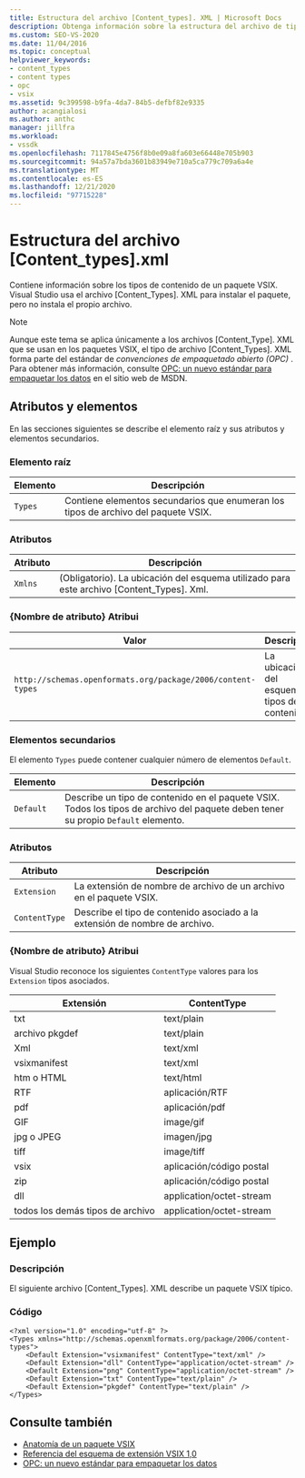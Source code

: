 ```yaml
---
title: Estructura del archivo [Content_types]. XML | Microsoft Docs
description: Obtenga información sobre la estructura del archivo de tipos de contenido, que contiene información sobre los tipos de contenido de un paquete VSIX.
ms.custom: SEO-VS-2020
ms.date: 11/04/2016
ms.topic: conceptual
helpviewer_keywords:
- content_types
- content types
- opc
- vsix
ms.assetid: 9c399598-b9fa-4da7-84b5-defbf82e9335
author: acangialosi
ms.author: anthc
manager: jillfra
ms.workload:
- vssdk
ms.openlocfilehash: 7117845e4756f8b0e09a8fa603e66448e705b903
ms.sourcegitcommit: 94a57a7bda3601b83949e710a5ca779c709a6a4e
ms.translationtype: MT
ms.contentlocale: es-ES
ms.lasthandoff: 12/21/2020
ms.locfileid: "97715228"
---
```

# <a name="the-structure-of-the-content_typesxml-file"></a>Estructura del archivo [Content_types].xml
Contiene información sobre los tipos de contenido de un paquete VSIX. Visual Studio usa el archivo [Content_Types]. XML para instalar el paquete, pero no instala el propio archivo.

> [!NOTE]
> Aunque este tema se aplica únicamente a los archivos [Content_Type]. XML que se usan en los paquetes VSIX, el tipo de archivo [Content_Types]. XML forma parte del estándar de *convenciones de empaquetado abierto (OPC)* . Para obtener más información, consulte [OPC: un nuevo estándar para empaquetar los datos](/archive/msdn-magazine/2007/august/opc-a-new-standard-for-packaging-your-data) en el sitio web de MSDN.

## <a name="attributes-and-elements"></a>Atributos y elementos
 En las secciones siguientes se describe el elemento raíz y sus atributos y elementos secundarios.

### <a name="root-element"></a>Elemento raíz

|Elemento|Descripción|
|-------------|-----------------|
|`Types`|Contiene elementos secundarios que enumeran los tipos de archivo del paquete VSIX.|

### <a name="attributes"></a>Atributos

|Atributo|Descripción|
|---------------|-----------------|
|`Xmlns`|(Obligatorio). La ubicación del esquema utilizado para este archivo [Content_Types]. Xml.|

### <a name="attribute-name-attribute"></a>{Nombre de atributo} Atribui

| Valor | Descripción |
| - | - |
| `http://schemas.openformats.org/package/2006/content-types` | La ubicación del esquema de tipos de contenido. |

### <a name="child-elements"></a>Elementos secundarios
 El elemento `Types` puede contener cualquier número de elementos `Default`.

|Elemento|Descripción|
|-------------|-----------------|
|`Default`|Describe un tipo de contenido en el paquete VSIX. Todos los tipos de archivo del paquete deben tener su propio `Default` elemento.|

### <a name="attributes"></a>Atributos

|Atributo|Descripción|
|---------------|-----------------|
|`Extension`|La extensión de nombre de archivo de un archivo en el paquete VSIX.|
|`ContentType`|Describe el tipo de contenido asociado a la extensión de nombre de archivo.|

### <a name="attribute-name-attribute"></a>{Nombre de atributo} Atribui
 Visual Studio reconoce los siguientes `ContentType` valores para los `Extension` tipos asociados.

|Extensión|ContentType|
|---------------|-----------------|
|txt|text/plain|
|archivo pkgdef|text/plain|
|Xml|text/xml|
|vsixmanifest|text/xml|
|htm o HTML|text/html|
|RTF|aplicación/RTF|
|pdf|aplicación/pdf|
|GIF|image/gif|
|jpg o JPEG|imagen/jpg|
|tiff|image/tiff|
|vsix|aplicación/código postal|
|zip|aplicación/código postal|
|dll|application/octet-stream|
|todos los demás tipos de archivo|application/octet-stream|

## <a name="example"></a>Ejemplo

### <a name="description"></a>Descripción
 El siguiente archivo [Content_Types]. XML describe un paquete VSIX típico.

### <a name="code"></a>Código

```
<?xml version="1.0" encoding="utf-8" ?>
<Types xmlns="http://schemas.openxmlformats.org/package/2006/content-types">
    <Default Extension="vsixmanifest" ContentType="text/xml" />
    <Default Extension="dll" ContentType="application/octet-stream" />
    <Default Extension="png" ContentType="application/octet-stream" />
    <Default Extension="txt" ContentType="text/plain" />
    <Default Extension="pkgdef" ContentType="text/plain" />
</Types>
```

## <a name="see-also"></a>Consulte también
- [Anatomía de un paquete VSIX](../extensibility/anatomy-of-a-vsix-package.md)
- [Referencia del esquema de extensión VSIX 1,0](/previous-versions/dd393700(v=vs.110))
- [OPC: un nuevo estándar para empaquetar los datos](/archive/msdn-magazine/2007/august/opc-a-new-standard-for-packaging-your-data)